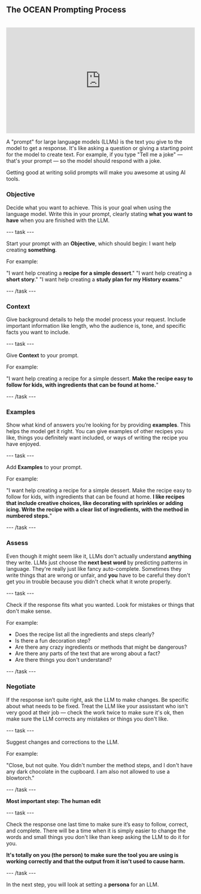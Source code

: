 ## The OCEAN Prompting Process

<html>
<br>
  <div style="position: relative; overflow: hidden; padding-top: 56.25%;">
    <iframe style="position: absolute; top: 0; left: 0; right: 0; width: 100%; height: 100%; border: none;" src="https://www.youtube.com/embed/hQYYPKaMT-M?rel=0&cc_load_policy=1" allowfullscreen allow="accelerometer; autoplay; clipboard-write; encrypted-media; gyroscope; picture-in-picture; web-share">
    </iframe>
  </div>
</html>

A "prompt" for large language models (LLMs) is the text you give to the model to get a response. It's like asking a question or giving a starting point for the model to create text. For example, if you type "Tell me a joke" — that's your prompt — so the model should respond with a joke.


Getting good at writing solid prompts will make you awesome at using AI tools. 


### Objective
Decide what you want to achieve. This is your goal when using the language model. Write this in your prompt, clearly stating **what you want to have** when you are finished with the LLM.

--- task ---

Start your prompt with an **Objective**, which should begin: I want help creating **something**. 


 For example: 

"I want help creating a **recipe for a simple dessert**."
"I want help creating a **short story**."
"I want help creating a **study plan for my History exams**."

--- /task ---

### Context
Give background details to help the model process your request. Include important information like length, who the audience is, tone, and specific facts you want to include.

--- task ---

Give **Context** to your prompt.

For example: 

"I want help creating a recipe for a simple dessert. **Make the recipe easy to follow for kids, with ingredients that can be found at home.**"

--- /task ---

### Examples
Show what kind of answers you’re looking for by providing **examples**. This helps the model get it right. You can give examples of other recipes you like, things you definitely want included, or ways of writing the recipe you have enjoyed. 

--- task ---

Add **Examples** to your prompt. 

For example: 

"I want help creating a recipe for a simple dessert. Make the recipe easy to follow for kids, with ingredients that can be found at home. **I like recipes that include creative choices, like decorating with sprinkles or adding icing. Write the recipe with a clear list of ingredients, with the method in numbered steps.**"

--- /task ---

### Assess
Even though it might seem like it, LLMs don't actually understand **anything** they write. LLMs just choose the **next best word** by predicting patterns in language. They're really just like fancy auto-complete. Sometimes they write things that are wrong or unfair, and **you** have to be careful they don't get you in trouble because you didn't check what it wrote properly.

--- task ---
 
Check if the response fits what you wanted. Look for mistakes or things that don't make sense. 

For example:

- Does the recipe list all the ingredients and steps clearly? 
- Is there a fun decoration step?
- Are there any crazy ingredients or methods that might be dangerous?
- Are there any parts of the text that are wrong about a fact?
- Are there things you don't understand?

--- /task ---

### Negotiate  
If the response isn’t quite right, ask the LLM to make changes. Be specific about what needs to be fixed. Treat the LLM like your assisstant who isn't very good at their job — check the work twice to make sure it's ok, then make sure the LLM corrects any mistakes or things you don't like. 

--- task ---

Suggest changes and corrections to the LLM.

For example: 

"Close, but not quite. You didn't number the method steps, and I don't have any dark chocolate in the cupboard. I am also not allowed to use a blowtorch."
 
--- /task ---

**Most important step: The human edit**  

--- task ---

Check the response one last time to make sure it’s easy to follow, correct, and complete. There will be a time when it is simply easier to change the words and small things you don't like than keep asking the LLM to do it for you.

**It's totally on you (the person) to make sure the tool you are using is working correctly and that the output from it isn't used to cause harm.**

--- /task ---

In the next step, you will look at setting a **persona** for an LLM.
